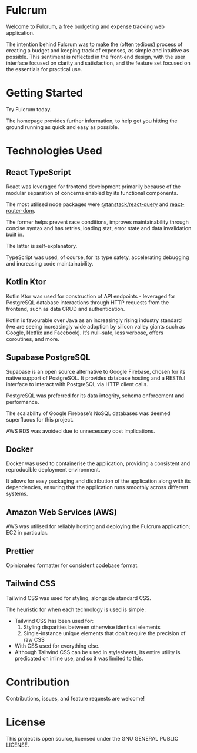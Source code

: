 # Fulcrum

Welcome to Fulcrum, a free budgeting and expense tracking web application.

The intention behind Fulcrum was to make the (often tedious) process of creating a budget and keeping track of expenses, as simple and intuitive as possible. This sentiment is reflected in the front-end design, with the user interface focused on clarity and satisfaction, and the feature set focused on the essentials for practical use.



# Getting Started

Try Fulcrum today.

The homepage provides further information, to help get you hitting the ground running as quick and easy as possible.


# Technologies Used

## React TypeScript

React was leveraged for frontend development primarily because of the modular separation of concerns enabled by its functional components.

The most utilised node packages were [@tanstack/react-query](https://www.npmjs.com/package/@tanstack/react-query) and [react-router-dom](https://www.npmjs.com/package/react-router).

The former helps prevent race conditions, improves maintainability through concise syntax and has retries, loading stat, error state and data invalidation built in.

The latter is self-explanatory.

TypeScript was used, of course, for its type safety, accelerating debugging and increasing code maintainability.


## Kotlin Ktor

Kotlin Ktor was used for construction of API endpoints - leveraged for PostgreSQL database interactions through HTTP requests from the frontend, such as data CRUD and authentication.

Kotlin is favourable over Java as an increasingly rising industry standard (we are seeing increasingly wide adoption by silicon valley giants such as Google, Netflix and Facebook). It’s null-safe, less verbose, offers coroutines, and more.


## Supabase PostgreSQL

Supabase is an open source alternative to Google Firebase, chosen for its native support of PostgreSQL. It provides database hosting and a RESTful interface to interact with PostgreSQL via HTTP client calls.

PostgreSQL was preferred for its data integrity, schema enforcement and performance.

The scalability of Google Firebase’s NoSQL databases was deemed superfluous for this project.

AWS RDS was avoided due to unnecessary cost implications.


## Docker

Docker was used to containerise the application, providing a consistent and reproducible deployment environment.

It allows for easy packaging and distribution of the application along with its dependencies, ensuring that the application runs smoothly across different systems.


## Amazon Web Services (AWS)

AWS was utilised for reliably hosting and deploying the Fulcrum application; EC2 in particular.


## Prettier

Opinionated formatter for consistent codebase format.


## Tailwind CSS

Tailwind CSS was used for styling, alongside standard CSS.

The heuristic for when each technology is used is simple:

- Tailwind CSS has been used for:
    1. Styling disparities between otherwise identical elements
    2. Single-instance unique elements that don’t require the precision of raw CSS
- With CSS used for everything else.
- Although Tailwind CSS can be used in stylesheets, its entire utility is predicated on inline use, and so it was limited to this.


# Contribution

Contributions, issues, and feature requests are welcome!


# License

This project is open source, licensed under the GNU GENERAL PUBLIC LICENSE.
